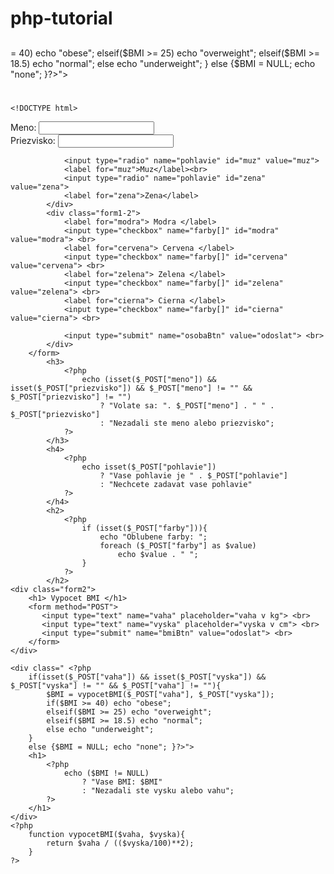 # php-tutorial

<h3>
                <?php
                    echo (isset($_POST["meno"]) && isset($_POST["priezvisko"]) && $_POST["meno"] != "" && $_POST["priezvisko"] != "")
                        ? "Volate sa: ". $_POST["meno"] . " " . $_POST["priezvisko"]
                        : "Nezadali ste meno alebo priezvisko";
                ?>
            </h3>
            <h4>
                <?php
                    echo isset($_POST["pohlavie"]) 
                        ? "Vase pohlavie je " . $_POST["pohlavie"]
                        : "Nechcete zadavat vase pohlavie"
                ?>
            </h4>
            <h2>
                <?php
                    if (isset($_POST["farby"])){
                        echo "Oblubene farby: ";
                        foreach ($_POST["farby"] as $value)
                            echo $value . " ";
                    }
                ?>
            </h2>





<div class=" <?php 
        if(isset($_POST["vaha"]) && isset($_POST["vyska"]) && $_POST["vyska"] != "" && $_POST["vaha"] != ""){
            $BMI = vypocetBMI($_POST["vaha"], $_POST["vyska"]);
            if($BMI >= 40) echo "obese";
            elseif($BMI >= 25) echo "overweight";
            elseif($BMI >= 18.5) echo "normal";
            else echo "underweight";
        }
        else {$BMI = NULL; echo "none"; }?>">
        <h1>  
            <?php
                echo ($BMI != NULL)
                    ? "Vase BMI: $BMI"
                    : "Nezadali ste vysku alebo vahu";
            ?>
        </h1>
    </div>
    <?php
        function vypocetBMI($vaha, $vyska){
            return $vaha / (($vyska/100)**2);
        }
    ?>
    
    
    
    
    
    
    
    
    
    
    
    <!DOCTYPE html>
<html lang="en">
<head>
    <meta charset="UTF-8">
    <title>Test</title>
    <link rel="stylesheet" href="style.css">
</head>
<body>
    <?php
        print_r($_POST);
    ?>
        <form method="POST" class="form1">
            <div class="form1-1">
                <label for="meno"> Meno: </label>
                <input type="text" name="meno" id="meno"> <br>
                <label for="priezvisko"> Priezvisko: </label>
                <input type="text" name="priezvisko" id="priezvisko"> <br>
        
                <input type="radio" name="pohlavie" id="muz" value="muz">
                <label for="muz">Muz</label><br>
                <input type="radio" name="pohlavie" id="zena" value="zena">
                <label for="zena">Zena</label>
            </div>
            <div class="form1-2">
                <label for="modra"> Modra </label>
                <input type="checkbox" name="farby[]" id="modra" value="modra"> <br>
                <label for="cervena"> Cervena </label>
                <input type="checkbox" name="farby[]" id="cervena" value="cervena"> <br>
                <label for="zelena"> Zelena </label>
                <input type="checkbox" name="farby[]" id="zelena" value="zelena"> <br>
                <label for="cierna"> Cierna </label>
                <input type="checkbox" name="farby[]" id="cierna" value="cierna"> <br>

                <input type="submit" name="osobaBtn" value="odoslat"> <br>
            </div>
        </form>
            <h3>
                <?php
                    echo (isset($_POST["meno"]) && isset($_POST["priezvisko"]) && $_POST["meno"] != "" && $_POST["priezvisko"] != "")
                        ? "Volate sa: ". $_POST["meno"] . " " . $_POST["priezvisko"]
                        : "Nezadali ste meno alebo priezvisko";
                ?>
            </h3>
            <h4>
                <?php
                    echo isset($_POST["pohlavie"]) 
                        ? "Vase pohlavie je " . $_POST["pohlavie"]
                        : "Nechcete zadavat vase pohlavie"
                ?>
            </h4>
            <h2>
                <?php
                    if (isset($_POST["farby"])){
                        echo "Oblubene farby: ";
                        foreach ($_POST["farby"] as $value)
                            echo $value . " ";
                    }
                ?>
            </h2>
    <div class="form2">
        <h1> Vypocet BMI </h1>
        <form method="POST">
           <input type="text" name="vaha" placeholder="vaha v kg"> <br>
           <input type="text" name="vyska" placeholder="vyska v cm"> <br>
           <input type="submit" name="bmiBtn" value="odoslat"> <br>
        </form>
    </div>

    <div class=" <?php 
        if(isset($_POST["vaha"]) && isset($_POST["vyska"]) && $_POST["vyska"] != "" && $_POST["vaha"] != ""){
            $BMI = vypocetBMI($_POST["vaha"], $_POST["vyska"]);
            if($BMI >= 40) echo "obese";
            elseif($BMI >= 25) echo "overweight";
            elseif($BMI >= 18.5) echo "normal";
            else echo "underweight";
        }
        else {$BMI = NULL; echo "none"; }?>">
        <h1>  
            <?php
                echo ($BMI != NULL)
                    ? "Vase BMI: $BMI"
                    : "Nezadali ste vysku alebo vahu";
            ?>
        </h1>
    </div>
    <?php
        function vypocetBMI($vaha, $vyska){
            return $vaha / (($vyska/100)**2);
        }
    ?>
</body>
</html>
  
